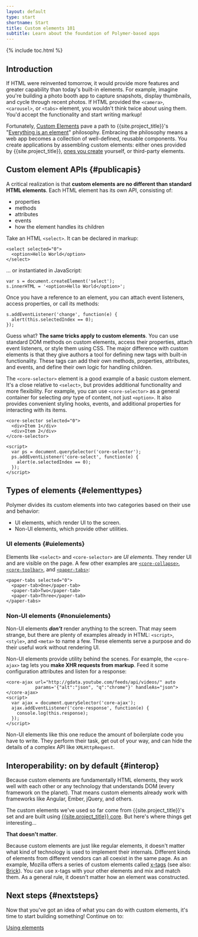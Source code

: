 ```yaml
---
layout: default
type: start
shortname: Start
title: Custom elements 101
subtitle: Learn about the foundation of Polymer-based apps
---
```


{% include toc.html %}

## Introduction

If HTML were reinvented tomorrow, it would provide more features and greater capability than today's built-in elements. For example, imagine you're building a photo booth app to capture snapshots, display thumbnails, and cycle through recent photos. If HTML provided the `<camera>`, `<carousel>`, or `<tabs>` element, you wouldn't think twice about using them. You'd accept the functionality and start writing markup!

Fortunately, [Custom Elements](/platform/custom-elements.html) pave a path to {{site.project_title}}'s "[Everything is an element](/docs/start/everything.html#everythingis)" philosophy. Embracing the philosophy means a web app becomes a collection of well-defined, reusable components. You create applications by assembling custom elements: either ones provided by {{site.project_title}}, [ones you create](/docs/start/creatingelements.html) yourself, or third-party elements.

## Custom element APIs {#publicapis}

A critical realization is that **custom elements are no different than
standard HTML elements**. Each HTML  element has its own API, consisting of:

- properties
- methods
- attributes
- events
- how the element handles its children

Take an HTML `<select>`. It can be declared in markup:

    <select selected="0">
      <option>Hello World</option>
    </select>

… or instantiated in JavaScript:

    var s = document.createElement('select');
    s.innerHTML = '<option>Hello World</option>';

Once you have a reference to an element, you can attach event listeners, access properties, or call its methods:

    s.addEventListener('change', function(e) {
      alert(this.selectedIndex == 0);
    });

Guess what? **The same tricks apply to custom elements**. You can use standard DOM methods on custom elements, access their properties, attach event listeners, or style them using CSS. The major difference with custom elements is that they give authors a tool for defining new tags with built-in functionality. These tags can add their own methods, properties, attributes, and events, and define their own logic for handling children.

The `<core-selector>` element is a good example of a basic custom element. It's a close relative to `<select>`, but provides additional functionality and more flexibility. For example, you can  use `<core-selector>` as a general container for selecting _any_ type of content, not just `<option>`. It also provides convenient styling hooks, events, and additional properties for interacting with its items.

    <core-selector selected="0">
      <div>Item 1</div>
      <div>Item 2</div>
    </core-selector>

    <script>
      var ps = document.querySelector('core-selector');
      ps.addEventListener('core-select', function(e) {
        alert(e.selectedIndex == 0);
      });
    </script>

## Types of elements {#elementtypes}

Polymer divides its custom  elements into two categories based on their use and behavior:

- UI elements, which render UI to the screen.
- Non-UI elements, which provide other utilities.

###  UI elements {#uielements}

Elements like `<select>` and `<core-selector>` are _UI elements_. They render UI and are visible on the page. A few other examples are [`<core-collapse>`](/components/core-docs/index.html#core-collapse), [`<core-toolbar>`](/components/core-docs/index.html#core-toolbar), and [`<paper-tabs>`](/components/paper-docs/index.html#paper-tabs):

    <paper-tabs selected="0">
      <paper-tab>One</paper-tab>
      <paper-tab>Two</paper-tab>
      <paper-tab>Three</paper-tab>
    </paper-tabs>

<!--
<iframe src="/components/paper-tabs/demo.html" style="border:none;height:80px;width:100%;"></iframe> -->

### Non-UI elements {#nonuielements}

Non-UI elements _**don't**_ render anything to the screen. That may seem strange, but there are plenty of examples already in HTML: `<script>`, `<style>`, and `<meta>` to name a few. These elements serve a purpose and do their useful work without rendering UI.

Non-UI elements provide utility behind the scenes. For example, the `<core-ajax>` tag lets you **make XHR requests from markup**. Feed it some configuration attributes and listen for a response:

    <core-ajax url="http://gdata.youtube.com/feeds/api/videos/" auto
               params='{"alt":"json", "q":"chrome"}' handleAs="json"></core-ajax>
    <script>
      var ajax = document.querySelector('core-ajax');
      ajax.addEventListener('core-response', function(e) {
        console.log(this.response);
      });
    </script>

Non-UI elements like this one reduce the amount of boilerplate code you have to write. They perform their task, get out of your way, and can hide the details of a complex API like `XMLHttpRequest`.

## Interoperability: on by default {#interop}

Because custom elements are fundamentally HTML elements, they work well with each other or any technology that understands DOM (every framework on the planet). That means custom elements already work with frameworks like Angular, Ember, jQuery, and others.

The custom elements we've used so far come from {{site.project_title}}'s set and are built using [{{site.project_title}} core](/docs/polymer/polymer.html). But here's where things get interesting...

**That doesn't matter**.

Because custom elements are just like regular elements, it doesn't matter what kind of technology is used to implement their internals. Different kinds of elements from different vendors can all coexist in the same page. As an example, Mozilla offers a series of custom elements called [x-tags](http://x-tags.org/) (see also: [Brick](http://mozbrick.github.io/)). You can use x-tags with your other elements and mix and match them. As a general rule, it doesn't matter how an element was constructed.

## Next steps {#nextsteps}

Now that you've got an idea of what you can do with custom elements, it's time to start building something! Continue on to:

<a href="/docs/start/usingelements.html">
  <paper-button raised><core-icon icon="arrow-forward"></core-icon>Using elements</paper-button>
</a>
